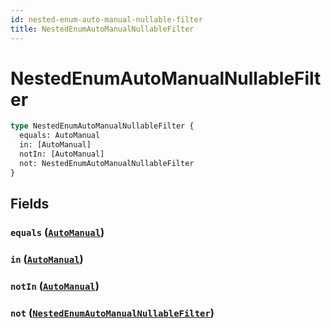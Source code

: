 ```yaml
---
id: nested-enum-auto-manual-nullable-filter
title: NestedEnumAutoManualNullableFilter
---
```


 # NestedEnumAutoManualNullableFilter





```graphql
type NestedEnumAutoManualNullableFilter {
  equals: AutoManual
  in: [AutoManual]
  notIn: [AutoManual]
  not: NestedEnumAutoManualNullableFilter
}
```


## Fields

### `equals` ([`AutoManual`](/enums/auto-manual))




### `in` ([`AutoManual`](/enums/auto-manual))




### `notIn` ([`AutoManual`](/enums/auto-manual))




### `not` ([`NestedEnumAutoManualNullableFilter`](/inputs/nested-enum-auto-manual-nullable-filter))






